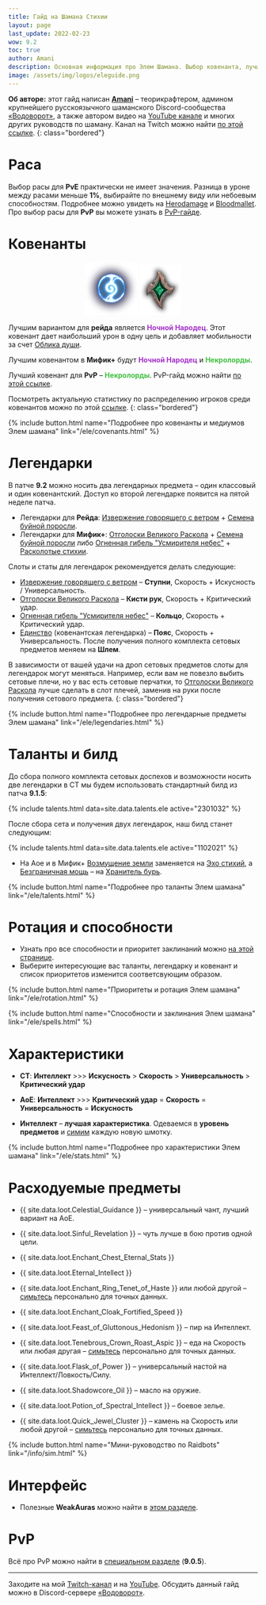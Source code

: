 ```yaml
---
title: Гайд на Шамана Стихии
layout: page
last_update: 2022-02-23
wow: 9.2
toc: true
author: Amani
description: Основная информация про Элем Шамана. Выбор ковенанта, лучшие проводники и легендарные предметы, таланты для рейда и Мифик+, описание способностей, ротации и характеристик – в этом руководстве вы найдет это и многое другое.
image: /assets/img/logos/eleguide.png
---
```

**Об авторе:** этот гайд написан **[Amani](https://www.twitch.tv/amanizandalari)** – теорикрафтером, админом крупнейшего русскоязычного шаманского Discord-сообщества [«Водоворот»](https://discord.gg/8Bag6kT), а также автором видео на [YouTube канале](https://youtube.com/channel/UC5IikzgR1TeED-DxPLqISHg) и многих других руководств по шаману. Канал на Twitch можно найти [по этой ссылке](https://www.twitch.tv/amanizandalari).
{: class="bordered"}

# Раса

Выбор расы для **PvE** практически не имеет значения. Разница в уроне между расами меньше **1%**, выбирайте по внешнему виду или небоевым способностям. Подробнее можно увидеть на [Herodamage](https://www.herodamage.com/shaman/races/1t-t26-elemental) и [Bloodmallet](https://bloodmallet.com/chart/shaman/elemental/races/castingpatchwerk). Про выбор расы для **PvP** вы можете узнать в [PvP-гайде](https://stormkeeper.ru/ele/pvp.html).

# Ковенанты

<p align="center">
<img src="/assets/img/Night_Fae_sigil.png">
<img src="/assets/img/Necrolord_sigil.png"> 
</p>

Лучшим вариантом для **рейда** является <span style="color:#a330c9;font-size:1em;">**Ночной Народец**</span>. Этот ковенант дает наибольший урон в одну цель и добавляет мобильности за счет [Облика души](https://ru.wowhead.com/spell=310143).

Лучшим ковенантом в **Мифик+** будут <span style="color:#a330c9;font-size:1em;">**Ночной Народец**</span> и <span style="color:#40bf40;font-size:1em;">**Некролорды**</span>. 

Лучший ковенант для **PvP** – <span style="color:#40bf40;font-size:1em;">**Некролорды**</span>. PvP-гайд можно найти [по этой ссылке](https://stormkeeper.ru/ele/pvp.html).

Посмотреть актуальную статистику по распределению игроков среди ковенантов можно по этой [ссылке](https://mplus.subcreation.net/elemental-shaman.html#covenants).
{: class="bordered"}

{% include button.html name="Подробнее про ковенанты и медиумов Элем шамана" link="/ele/covenants.html" %}  

<p></p>

# Легендарки

В патче **9.2** можно носить два легендарных предмета – один классовый и один ковенантский. Доступ ко второй легендарке появится на пятой неделе патча.

* Легендарки для **Рейда**: [Извержение говорящего с ветром](https://ru.wowhead.com/spell=336063) + [Семена буйной поросли](https://ru.wowhead.com/spell=356218).
* Легендарки для **Мифик+**: [Отголоски Великого Раскола](https://ru.wowhead.com/spell=336215) + [Семена буйной поросли](https://ru.wowhead.com/spell=356218) либо [Огненная гибель "Усмирителя небес"](https://ru.wowhead.com/spell=336734) + [Расколотые стихии](https://ru.wowhead.com/spell=354647).

Слоты и статы для легендарок рекомендуется делать следующие:

* [Извержение говорящего с ветром](https://ru.wowhead.com/spell=336063) – **Ступни**, Скорость + Искусность / Универсальность.
* [Отголоски Великого Раскола](https://ru.wowhead.com/spell=336215) – **Кисти рук**, Скорость + Критический удар.
* [Огненная гибель "Усмирителя небес"](https://ru.wowhead.com/spell=336734) – **Кольцо**, Скорость + Критический удар.
* [Единство](https://ptr.wowhead.com/spell=364852) (ковенантская легендарка) – **Пояс**, Скорость + Универсальность. После получения полного комплекта сетовых предметов меняем на **Шлем**.

В зависимости от вашей удачи на дроп сетовых предметов слоты для легендарок могут меняться. Например, если вам не повезло выбить сетовые плечи, но у вас есть сетовые перчатки, то [Отголоски Великого Раскола](https://ru.wowhead.com/spell=336215) лучше сделать в слот плечей, заменив на руки после получения сетового предмета.
{: class="bordered"}


{% include button.html name="Подробнее про легендарные предметы Элем шамана" link="/ele/legendaries.html" %}  

<p></p>

# Таланты и билд

До сбора полного комплекта сетовых доспехов и возможности носить две легендарки в СТ мы будем использовать стандартный билд из патча **9.1.5**:

{% include talents.html data=site.data.talents.ele active="2301032" %}

После сбора сета и получения двух легендарок, наш билд станет следующим:

{% include talents.html data=site.data.talents.ele active="1102021" %}

* На Аое и в Мифик+ [Возмущение земли](https://ru.wowhead.com/spell=170374) заменяется на [Эхо стихий](https://ru.wowhead.com/spell=333919/), а [Безграничная мощь](https://ru.wowhead.com/spell=260895/) – на [Хранитель бурь](https://ru.wowhead.com/spell=191634/).


{% include button.html name="Подробнее про таланты Элем шамана" link="/ele/talents.html" %}  

<p></p>


# Ротация и способности

* Узнать про все способности и приоритет заклинаний можно [на этой странице](/ele/rotation.html).
* Выберите интересующие вас таланты, легендарку и ковенант и список приоритетов изменится соответсвующим образом.

{% include button.html name="Приоритеты и ротация Элем шамана" link="/ele/rotation.html" %}  

<p></p>

{% include button.html name="Способности и заклинания Элем шамана" link="/ele/spells.html" %}  

<p></p>

# Характеристики

* **СТ**: **Интеллект** >>> **Искусность** > **Скорость** > **Универсальность** > **Критический удар**
* **АоЕ**: **Интеллект** >>> **Критический удар** = **Скорость** = **Универсальность** = **Искусность**

* **Интеллект** – **лучшая характеристика**. Одеваемся в **уровень предметов** и [симим](https://www.raidbots.com/simbot) каждую новую шмотку.


{% include button.html name="Подробнее про характеристики Элем шамана" link="/ele/stats.html" %}  

<p></p>


# Расходуемые предметы

* {{ site.data.loot.Celestial_Guidance }} – универсальный чант, лучший вариант на АоЕ.
* {{ site.data.loot.Sinful_Revelation }} – чуть лучше в бою против одной цели.

* {{ site.data.loot.Enchant_Chest_Eternal_Stats }}
* {{ site.data.loot.Eternal_Intellect }}
* {{ site.data.loot.Enchant_Ring_Tenet_of_Haste }} или любой другой – [симьтесь](https://www.raidbots.com/simbot) персонально для точных данных.
* {{ site.data.loot.Enchant_Cloak_Fortified_Speed }}

* {{ site.data.loot.Feast_of_Gluttonous_Hedonism }} – пир на Интеллект.
* {{ site.data.loot.Tenebrous_Crown_Roast_Aspic }} – еда на Скорость или любая другая – [симьтесь](https://www.raidbots.com/simbot) персонально для точных данных.

* {{ site.data.loot.Flask_of_Power }} – универсальный настой на Интеллект/Ловкость/Силу.
* {{ site.data.loot.Shadowcore_Oil }} – масло на оружие.

* {{ site.data.loot.Potion_of_Spectral_Intellect }} – боевое зелье. 

* {{ site.data.loot.Quick_Jewel_Cluster }} – камень на Скорость или любой другой – [симьтесь](https://www.raidbots.com/simbot) персонально для точных данных.

{% include button.html name="Мини-руководство по Raidbots" link="/info/sim.html" %}  

<p></p>

# Интерфейс

* Полезные **WeakAuras** можно найти в [этом разделе](/ele/weakauras.html).

# PvP

Всё про PvP можно найти в [специальном разделе](https://stormkeeper.ru/ele/pvp.html) (**9.0.5**).


<p></p>

<hr>

<p></p>

Заходите на мой [Twitch-канал](https://www.twitch.tv/amanizandalari) и на [YouTube](https://youtube.com/channel/UC5IikzgR1TeED-DxPLqISHg). Обсудить данный гайд можно в Discord-сервере [«Водоворот»](https://discord.gg/vodovorot ).
